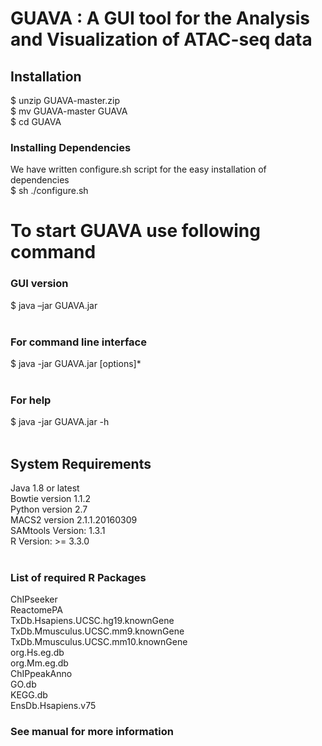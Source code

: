 <h1> GUAVA : A GUI tool for the Analysis and Visualization of ATAC-seq data </h1>


<h2>Installation</h2>
$ unzip GUAVA-master.zip<br/>
$ mv GUAVA-master GUAVA<br/>
$ cd GUAVA<br/>

<h3>Installing Dependencies</h3>
We have written configure.sh script for the easy installation of dependencies <br/>
$ sh ./configure.sh <br/>


<h1>To start GUAVA use following command</h1>

<h3>GUI version</h3>
  $ java –jar GUAVA.jar <br/><br/>

<h3>For command line interface</h3>
  $ java -jar GUAVA.jar [options]*<br/><br/>
  
<h3>For help</h3> 
  $ java -jar GUAVA.jar -h<br/><br/>


<h2>System Requirements</h2>
  Java 1.8 or latest<br/>
  Bowtie version 1.1.2<br/>
  Python version 2.7<br/>
  MACS2 version 2.1.1.20160309<br/>
  SAMtools Version: 1.3.1<br/>
  R Version: >= 3.3.0<br/><br/>

<h3>List of required R Packages</h3>
ChIPseeker <br/>
ReactomePA <br/>
TxDb.Hsapiens.UCSC.hg19.knownGene <br/>
TxDb.Mmusculus.UCSC.mm9.knownGene <br/>
TxDb.Mmusculus.UCSC.mm10.knownGene <br/>
org.Hs.eg.db <br/>
org.Mm.eg.db <br/>
ChIPpeakAnno <br/>
GO.db <br/>
KEGG.db <br/>
EnsDb.Hsapiens.v75 <br/>

<h3>See manual for more information</h3> <br/>
